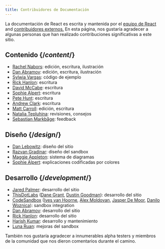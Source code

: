 ```yaml
---
title: Contribuidores de Documentación
---
```


<Intro>

La documentación de React es escrita y mantenida por el [equipo de React](/community/team) and [contribuidores externos.](https://github.com/reactjs/reactjs.org/graphs/contributors) En esta página, nos gustaría agradecer a algunas personas que han realizado contribuciones significativas a este sitio.

</Intro>

## Contenido {/*content*/}

* [Rachel Nabors](https://twitter.com/RachelNabors): edición, escritura, ilustración
* [Dan Abramov](https://twitter.com/dan_abramov): edición, escritura, ilustración
* [Sylwia Vargas](https://twitter.com/SylwiaVargas): código de ejemplo
* [Rick Hanlon](https://twitter.com/rickhanlonii): escritura
* [David McCabe](https://twitter.com/mcc_abe): escritura
* [Sophie Alpert](https://twitter.com/sophiebits): escritura
* [Pete Hunt](https://twitter.com/floydophone): escritura
* [Andrew Clark](https://twitter.com/acdlite): escritura
* [Matt Carroll](https://twitter.com/mattcarrollcode): edición, escritura
* [Natalia Tepluhina](https://twitter.com/n_tepluhina): revisiones, consejos
* [Sebastian Markbåge](https://twitter.com/sebmarkbage): feedback

## Diseño {/*design*/}

* [Dan Lebowitz](https://twitter.com/lebo): diseño del sitio
* [Razvan Gradinar](https://dribbble.com/GradinarRazvan): diseño del sandbox
* [Maggie Appleton](https://maggieappleton.com/):  sistema de diagramas
* [Sophie Alpert](https://twitter.com/sophiebits): explicaciones codificadas por colores

## Desarrollo {/*development*/}

* [Jared Palmer](https://twitter.com/jaredpalmer): desarrollo del sitio
* [ThisDotLabs](https://www.thisdot.co/) ([Dane Grant](https://twitter.com/danecando), [Dustin Goodman](https://twitter.com/dustinsgoodman)): desarrollo del sitio
* [CodeSandbox](https://codesandbox.io/) ([Ives van Hoorne](https://twitter.com/CompuIves), [Alex Moldovan](https://twitter.com/alexnmoldovan), [Jasper De Moor](https://twitter.com/JasperDeMoor), [Danilo Woznica](https://twitter.com/danilowoz)): sandbox integration
* [Dan Abramov](https://twitter.com/dan_abramov): desarrollo del sitio
* [Rick Hanlon](https://twitter.com/rickhanlonii): desarrollo del sitio
* [Harish Kumar](https://www.strek.in/): desarrollo y mantenimiento
* [Luna Ruan](https://twitter.com/lunaruan): mejoras del sandbox

También nos gustaría agradecer a innumerables alpha testers y miembros de la comunidad que nos dieron comentarios durante el camino.
